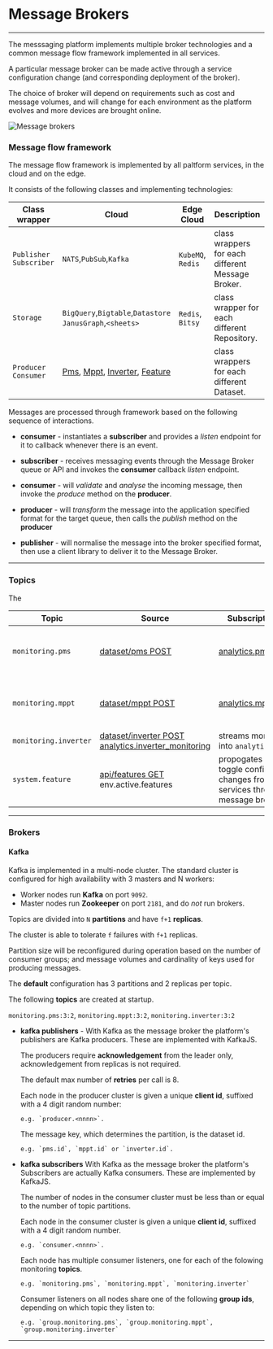 # Message Brokers
---

The messsaging platform implements multiple broker technologies and a common message flow framework implemented in all services.

A particular message broker can be made active through a service configuration change (and corresponding deployment of the broker). 

The choice of broker will depend on requirements such as cost and message volumes, and will change for each environment as the platform evolves and more devices are brought online.

![Message brokers](/images/message-broker.png)


### Message flow framework

The message flow framework is implemented by all paltform services, in the cloud and on the edge. 
 
It consists of the following classes and implementing technologies:

Class wrapper                 | Cloud                    | Edge Cloud         | Description 
---                           | ---                      | ---                | --- 
`Publisher`<br>`Subscriber`   | `NATS`,`PubSub`,`Kafka`  | `KubeMQ`, `Redis`  | class wrappers for each different Message Broker. 
`Storage`                     | `BigQuery`,`Bigtable`,`Datastore`<br>`JanusGraph`,`<sheets>` | `Redis`, `Bitsy` | class wrapper for each different Repository.
`Producer`<br>`Consumer`      | [Pms](/docs/api.sundaya.monitored.equipment/0/routes/devices/dataset/pms/post), [Mppt](/docs/api.sundaya.monitored.equipment/0/routes/devices/dataset/mppt/post), [Inverter](/docs/api.sundaya.monitored.equipment/0/routes/devices/dataset/inverter/post), [Feature](/docs/api.sundaya.monitored.equipment/0/routes/api/features/get) |  | class wrappers for each different Dataset.


Messages are processed through framework based on the following sequence of interactions. 

- **consumer** - instantiates a **subscriber** and provides a _listen_ endpoint for it to callback whenever there is an event.

- **subscriber** - receives messaging events through the Message Broker queue or API and invokes the **consumer** callback _listen_ endpoint. 

- **consumer** - will _validate_ and _analyse_ the incoming message, then invoke the _produce_ method on the **producer**.

- **producer** - will _transform_ the message into the application specified format for the target queue, then calls the _publish_ method on the **producer**

- **publisher** - will normalise the message into the broker specified format, then use a client library to deliver it to the Message Broker.


--- 

### Topics

The 

Topic                   | Source                   | Subscription / Target          | Description 
---                     | ---                      | ---                   | --- 
`monitoring.pms`        | [dataset/pms POST](/docs/api.sundaya.monitored.equipment/0/routes/devices/dataset/pms/post) | [analytics.pms_monitoring](/docs/api.sundaya.monitored.equipment/0/c/Implementation/Datasets/analytics/pms_monitoring) | streams monitoring data into `analytics` repository 
`monitoring.mppt`       | [dataset/mppt POST](/docs/api.sundaya.monitored.equipment/0/routes/devices/dataset/mppt/post) | [analytics.mppt_monitoring](/docs/api.sundaya.monitored.equipment/0/c/Implementation/Datasets/analytics/mppt_monitoring) | streams monitoring data into `analytics` repository 
`monitoring.inverter`   | [dataset/inverter POST](/docs/api.sundaya.monitored.equipment/0/routes/devices/dataset/inverter/post) [analytics.inverter_monitoring](/docs/api.sundaya.monitored.equipment/0/c/Implementation/Datasets/analytics/inverter_monitoring) | streams monitoring data into `analytics` repository 
`system.feature`        | [api/features GET](/docs/api.sundaya.monitored.equipment/0/routes/api/features/get) env.active.features | propogates live feature toggle configuration changes from API host to services through message broker.


---

### Brokers


#### Kafka

Kafka is implemented in a multi-node cluster. The standard cluster is configured for high availability with  3 masters and N workers: 

- Worker nodes run __Kafka__ on port `9092`. 
- Master nodes run __Zookeeper__ on port `2181`, and do _not_ run brokers.

Topics are divided into `N` __partitions__ and have `f+1` __replicas__. 

The cluster is able to tolerate `f` failures with `f+1` replicas. 

Partition size will be reconfigured during operation based on the number of consumer groups; and message volumes and cardinality of keys used for producing messages.

The __default__ configuration has 3 partitions and 2 replicas per topic.

The following __topics__ are created at startup.

  `monitoring.pms:3:2`, `monitoring.mppt:3:2`, `monitoring.inverter:3:2`

- **kafka publishers** - With Kafka as the message broker the platform's publishers are Kafka producers. These are implemented with KafkaJS. 

   The producers require __acknowledgement__ from the leader only, acknowledgement from replicas is not required. 

   The default max number of __retries__ per call is 8.

   Each node in the producer cluster is given a unique __client id__, suffixed with a 4 digit random number:

      e.g. `producer.<nnnn>`.

   The message key, which determines the partition, is the dataset id. 

      e.g. `pms.id`, `mppt.id` or `inverter.id`.   

- **kafka subscribers** With Kafka as the message broker the platform's Subscribers are actually Kafka consumers. These are implemented by KafkaJS. 

   The number of nodes in the consumer cluster must be less than or equal to the number of topic partitions.

   Each node in the consumer cluster is given a unique __client id__, suffixed with a 4 digit random number.

      e.g. `consumer.<nnnn>`.

   Each node has multiple consumer listeners, one for each of the folowing monitoring __topics__.

      e.g. `monitoring.pms`, `monitoring.mppt`, `monitoring.inverter`

   Consumer listeners on all nodes share one of the following __group ids__, depending on which topic they listen to:

      e.g. `group.monitoring.pms`, `group.monitoring.mppt`, `group.monitoring.inverter`

---
